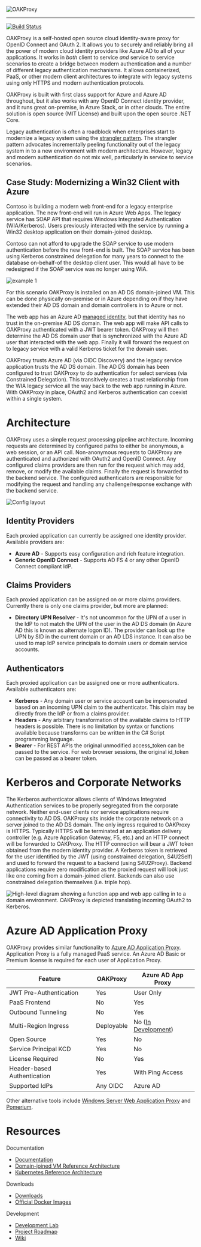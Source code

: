 ![OAKProxy](docs/images/title.svg)
<hr/>

[![Build Status](https://dev.azure.com/rebeagle/oakproxy/_apis/build/status/oakproxy?branchName=master)](https://dev.azure.com/rebeagle/oakproxy/_build/latest?definitionId=7&branchName=master)

OAKProxy is a self-hosted open source cloud identity-aware proxy for OpenID Connect and OAuth 2. It allows you to securely and reliably bring all the power of modern cloud identity providers like Azure AD to all of your applications. It works in _both_ client to service _and_ service to service scenarios to create a bridge between modern authentication and a number of different legacy authentication mechanisms. It allows containerized, PaaS, or other modern client architectures to integrate with legacy systems using only HTTPS and modern authentication protocols.

OAKProxy is built with first class support for Azure and Azure AD throughout, but it also works with any OpenID Connect identity provider, and it runs great on-premise, in Azure Stack, or in other clouds. The entire solution is open source (MIT License) and built upon the open source .NET Core.

Legacy authentication is often a roadblock when enterprises start to modernize a legacy system using the [strangler pattern](https://docs.microsoft.com/en-us/azure/architecture/patterns/strangler). The strangler pattern advocates incrementally peeling functionality out of the legacy system in to a new environment with modern architecture. However, legacy and modern authentication do not mix well, particularly in service to service scenarios. 

## Case Study: Modernizing a Win32 Client with Azure 

Contoso is building a modern web front-end for a legacy enterprise application. The new front-end will run in Azure Web Apps. The legacy service has SOAP API that requires Windows Integrated Authentication (WIA/Kerberos). Users previously interacted with the service by running a Win32 desktop application on their domain-joined desktop. 

Contoso can not afford to upgrade the SOAP service to use modern authentication before the new front-end is built. The SOAP service has been using Kerberos constrained delegation for many years to connect to the database on-behalf-of the desktop client user. This would all have to be redesigned if the SOAP service was no longer using WIA.

![example 1](docs/images/example1.svg)

For this scenario OAKProxy is installed on an AD DS domain-joined VM. This can be done physically on-premise or in Azure depending on if they have extended their AD DS domain and domain controllers in to Azure or not.

The web app has an Azure AD [managed identity](https://docs.microsoft.com/en-us/azure/active-directory/managed-identities-azure-resources), but that identity has no trust in the on-premise AD DS domain. The web app will make API calls to OAKProxy authenticated with a JWT bearer token. OAKProxy will then determine the AD DS domain user that is synchronized with the Azure AD user that interacted with the web app. Finally it will forward the request on to legacy service with a valid Kerberos ticket for the domain user. 

OAKProxy trusts Azure AD (via OIDC Discovery) and the legacy service application trusts the AD DS domain. The AD DS domain has been configured to trust OAKProxy to do authentication for select services (via Constrained Delegation). This transitively creates a trust relationship from the WIA legacy service all the way back to the web app running in Azure. With OAKProxy in place, OAuth2 and Kerberos authentication can coexist within a single system.

# Architecture

OAKProxy uses a simple request processing pipeline architecture. Incoming requests are determined by configured paths to either be anonymous, a web session, or an API call. Non-anonymous requests to OAKProxy are authenticated and authorized with OAuth2 and OpenID Connect. Any configured claims providers are then run for the request which may add, remove, or modify the available claims. Finally the request is forwarded to the backend service. The configured authenticators are responsible for modifying the request and handling any challenge/response exchange with the backend service.

![Config layout](docs/images/configsimple.svg)

## Identity Providers

Each proxied application can currently be assigned one identity provider. Available providers are:

* **Azure AD** - Supports easy configuration and rich feature integration.
* **Generic OpenID Connect** - Supports AD FS 4 or any other OpenID Connect compliant IdP.

## Claims Providers

Each proxied application can be assigned on or more claims providers. Currently there is only one claims provider, but more are planned:

* **Directory UPN Resolver** - It's not uncommon for the UPN of a user in the IdP to not match the UPN of the user in the AD DS domain (in Azure AD this is known as alternate logon ID). The provider can look up the UPN by SID in the current domain or an AD LDS instance. It can also be used to map IdP service principals to domain users or domain service accounts.

## Authenticators

Each proxied application can be assigned one or more authenticators.  Available authenticators are:

* **Kerberos** - Any domain user or service account can be impersonated based on an incoming UPN claim to the authenticator. This claim may be directly from the IdP or from a claims provider.
* **Headers** - Any arbitrary transformation of the available claims to HTTP headers is possible. There is no limitation by syntax or functions available because transforms can be written in the C# Script programming language.
* **Bearer** - For REST APIs the original unmodified access_token can be passed to the service. For web browser sessions, the original id_token can be passed as a bearer token.

# Kerberos and Corporate Networks

The Kerberos authenticator allows clients of Windows Integrated Authentication services to be properly segregated from the corporate network. Neither end-user clients nor service applications require connectivity to AD DS. OAKProxy sits inside the corporate network on a server joined to the AD DS domain. The only ingress required to OAKProxy is HTTPS. Typically HTTPS will be terminated at an application delivery controller (e.g. Azure Application Gateway, F5, etc.) and an HTTP connect will be forwarded to OAKProxy. The HTTP connection will bear a JWT token obtained from the modern identity provider. A Kerberos token is retrieved for the user identified by the JWT (using constrained delegation, S4U2Self) and used to forward the request to a backend (using S4U2Proxy). Backend applications require zero modification as the proxied request will look just like one coming from a domain-joined client. Backends can also use constrained delegation themselves (i.e. triple hop).

![High-level diagram showing a function app and web app calling in to a domain environment. OAKProxy is depicted translating incoming OAuth2 to Kerberos.](docs/images/highlevel.svg)

# Azure AD Application Proxy

OAKProxy provides similar functionality to [Azure AD Application Proxy](https://docs.microsoft.com/en-us/azure/active-directory/manage-apps/application-proxy). Application Proxy is a fully managed PaaS service. An Azure AD Basic or Premium license is required for each user of Application Proxy.

Feature | OAKProxy | Azure AD App Proxy
--- | --- | ---
JWT Pre-Authentication | Yes | User Only
PaaS Frontend | No | Yes
Outbound Tunneling | No | Yes
Multi-Region Ingress | Deployable | No ([In Development](https://feedback.azure.com/forums/169401-azure-active-directory/suggestions/30945478-link-a-connector-to-a-different-application-proxy))
Open Source | Yes | No
Service Principal KCD | Yes | No
License Required | No | Yes
Header-based Authentication | Yes | With Ping Access
Supported IdPs | Any OIDC | Azure AD

Other alternative tools include [Windows Server Web Application Proxy](https://docs.microsoft.com/en-us/windows-server/remote/remote-access/web-application-proxy/web-application-proxy-windows-server) and [Pomerium](https://www.pomerium.io/).

# Resources

Documentation

* [Documentation](https://github.com/wpbrown/oakproxy/blob/master/docs/README.md)
* [Domain-joined VM Reference Architecture](https://github.com/wpbrown/oakproxy/tree/master/refarch/domainvm)
* [Kubernetes Reference Architecture](https://github.com/wpbrown/oakproxy/tree/master/refarch/kubernetes)

Downloads

* [Downloads](https://github.com/wpbrown/oakproxy/releases)
* [Official Docker Images](https://hub.docker.com/r/rebeagle/oakproxy)

Development

* [Development Lab](https://github.com/wpbrown/azentlab)
* [Project Roadmap](https://github.com/wpbrown/oakproxy/projects/2)
* [Wiki](https://github.com/wpbrown/oakproxy/wiki)
